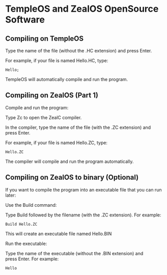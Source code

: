 # TempleOS and ZealOS OpenSource Software
## Compiling on TempleOS

Type the name of the file (without the .HC extension) and press Enter.

For example, if your file is named Hello.HC, type:
```
Hello;
```
TempleOS will automatically compile and run the program.

## Compiling on ZealOS (Part 1)

Compile and run the program:

Type Zc to open the ZealC compiler.

In the compiler, type the name of the file (with the .ZC extension) and press Enter.

For example, if your file is named Hello.ZC, type:
```
Hello.ZC
```
The compiler will compile and run the program automatically.

## Compiling on ZealOS to binary (Optional)

If you want to compile the program into an executable file that you can run later:

Use the Build command:

Type Build followed by the filename (with the .ZC extension). For example:
```
Build Hello.ZC
```
This will create an executable file named Hello.BIN

Run the executable:

Type the name of the executable (without the .BIN extension) and press Enter. For example:
```
Hello
```

